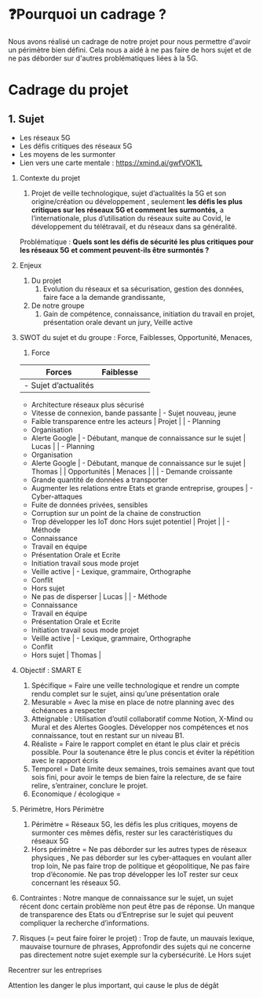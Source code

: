 # ❓Pourquoi un cadrage ?  
Nous avons réalisé un cadrage de notre projet pour nous permettre d'avoir un périmètre bien défini. Cela nous a aidé à ne pas faire de hors sujet et de ne pas déborder sur d'autres problématiques liées à la 5G.

# Cadrage du projet 

## 1. Sujet 
- Les réseaux 5G
- Les défis critiques des réseaux 5G
- Les moyens de les surmonter 
- Lien vers une carte mentale : https://xmind.ai/gwfVOK1L

1. Contexte du projet
    1. Projet de veille technologique, sujet d’actualités la 5G et son origine/création ou développement , seulement **les défis les plus critiques sur les réseaux 5G et comment les surmontés,** a l’internationale, plus d’utilisation du réseaux suite au Covid, le développement du télétravail, et du réseaux dans sa généralité. 
    
    Problématique : **Quels sont les défis de sécurité les plus critiques pour les réseaux 5G et comment peuvent-ils être surmontés ?**
    
2. Enjeux 
    1. Du projet 
        1. Evolution du réseaux et sa sécurisation, gestion des données, faire face a la demande grandissante,
    2. De notre groupe
        1. Gain de compétence, connaissance, initiation du travail en projet, présentation orale devant un jury, Veille active 
3. SWOT du sujet et du groupe : Force, Faiblesses, Opportunité, Menaces, 
    1. Force
    
    | Forces | Faiblesse |  |
    | --- | --- | --- |
    | - Sujet d’actualités 
    - Architecture réseaux plus sécurisé 
    - Vitesse de connexion, bande passante | - Sujet nouveau, jeune  
    - Faible transparence entre les acteurs  | Projet |
    | - Planning  
    - Organisation
    - Alerte Google | -  Débutant, manque de connaissance sur le sujet  | Lucas |
    | - Planning  
    - Organisation
    - Alerte Google | - Débutant, manque de connaissance sur le sujet
      | Thomas |
    | Opportunités  | Menaces |  |
    | - Demande croissante
    - Grande quantité de données a transporter 
    - Augmenter les relations entre Etats et grande entreprise, groupes 
     | - Cyber-attaques
    - Fuite de données privées, sensibles 
    - Corruption sur un point de la chaine de construction
    - Trop développer les IoT donc Hors sujet potentiel | Projet |
    | - Méthode
    - Connaissance
    - Travail en équipe
    - Présentation Orale et Ecrite
    - Initiation travail sous mode projet
    - Veille active   | - Lexique, grammaire, Orthographe
    - Conflit 
    - Hors sujet 
    - Ne pas de disperser  | Lucas |
    | - Méthode
    - Connaissance
    - Travail en équipe
    - Présentation Orale et Ecrite
    - Initiation travail sous mode projet
    - Veille active   | - Lexique, grammaire, Orthographe
    - Conflit 
    - Hors sujet  | Thomas |
4. Objectif : SMART E
    1. Spécifique = Faire une veille technologique et rendre un compte rendu complet sur le sujet, ainsi qu’une présentation orale
    2. Mesurable =  Avec la mise en place de notre planning avec des échéances a respecter 
    3. Atteignable : Utilisation d’outil collaboratif comme Notion, X-Mind ou Mural et des Alertes Googles. Développer nos compétences et nos connaissance, tout en restant sur un niveau B1. 
    4. Réaliste = Faire le rapport complet en étant le plus clair et précis possible. Pour la soutenance être le plus concis et éviter la répétition avec le rapport écris 
    5. Temporel = Date limite deux semaines, trois semaines avant que tout sois fini, pour avoir le temps de bien faire la relecture, de se faire relire, s’entrainer, conclure le projet. 
    6. Economique / écologique = 
    
5. Périmètre, Hors Périmètre
    1. Périmètre = Réseaux 5G, les défis les plus critiques, moyens de surmonter ces mêmes défis, rester sur les caractéristiques du réseaux 5G 
    2. Hors périmètre = Ne pas déborder sur les autres types de réseaux  physiques , Ne pas déborder sur les cyber-attaques en voulant aller trop loin, Ne pas faire trop de politique et géopolitique, Ne pas faire trop d’économie. Ne pas trop développer les IoT rester sur ceux concernant les réseaux 5G. 
    
     
    
6. Contraintes : Notre manque de connaissance sur le sujet, un sujet récent donc certain problème non peut être pas de réponse. Un manque de transparence des Etats ou d’Entreprise sur le sujet qui peuvent compliquer la recherche d’informations. 

7. Risques (= peut faire foirer le projet) : Trop de faute, un mauvais lexique, mauvaise tournure de phrases, Approfondir des sujets qui ne concerne pas directement notre sujet exemple sur la cybersécurité. Le Hors sujet 

Recentrer sur les entreprises 

Attention les danger le plus important, qui cause le plus de dégât